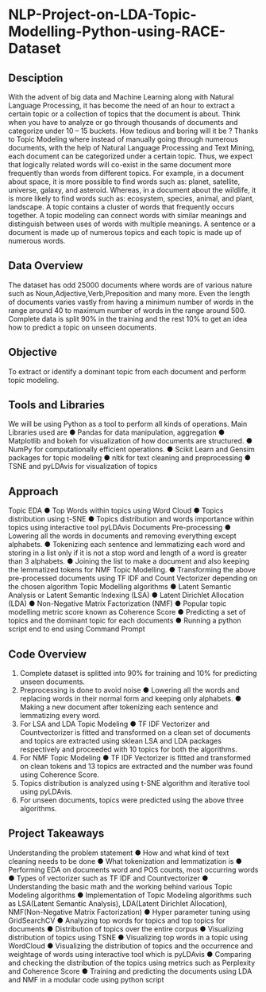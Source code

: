 # NLP-Project-on-LDA-Topic-Modelling-Python-using-RACE-Dataset
## Desciption
With the advent of big data and Machine Learning along with Natural Language Processing, it has become the need of an hour to extract a certain topic or a collection of topics that the document is about. Think when you have to analyze or go through thousands of documents and categorize under 10 – 15 buckets. How tedious and boring will it be ?  Thanks to Topic Modeling where instead of manually going through numerous documents, with the help of Natural Language Processing and Text Mining, each document can be categorized under a certain topic.  Thus, we expect that logically related words will co-exist in the same document more frequently than words from different topics. For example, in a document about space, it is more possible to find words such as: planet, satellite, universe, galaxy, and asteroid. Whereas, in a document about the wildlife, it is more likely to find words such as: ecosystem, species, animal, and plant, landscape. A topic contains a cluster of words that frequently occurs together. A topic modeling can connect words with similar meanings and distinguish between uses of words with multiple meanings.  A sentence or a document is made up of numerous topics and each topic is made up of numerous words.
## Data Overview
The dataset has odd 25000 documents where words are of various nature such as 
Noun,Adjective,Verb,Preposition and many more. Even the length of documents varies 
vastly from having a minimum number of words in the range around 40 to maximum number 
of words in the range around 500. Complete data is split 90% in the training and the rest 
10% to get an idea how to predict a topic on unseen documents.
## Objective
To extract or identify a dominant topic from each document and perform topic 
modeling.
## Tools and Libraries
We will be using Python as a tool to perform all kinds of operations.
Main Libraries used are
● Pandas for data manipulation, aggregation
● Matplotlib and bokeh for visualization of how documents are structured.
● NumPy for computationally efficient operations.
● Scikit Learn and Gensim packages for topic modeling
● nltk for text cleaning and preprocessing
● TSNE and pyLDAvis for visualization of topics
## Approach 
Topic EDA 
● Top Words within topics using Word Cloud
● Topics distribution using t-SNE
● Topics distribution and words importance within topics using interactive tool 
pyLDAvis
Documents Pre-processing 
● Lowering all the words in documents and removing everything except alphabets.
● Tokenizing each sentence and lemmatizing each word and storing in a list only if it is 
not a stop word and length of a word is greater than 3 alphabets.
● Joining the list to make a document and also keeping the lemmatized tokens for NMF 
Topic Modelling.
● Transforming the above pre-processed documents using TF IDF and Count 
Vectorizer depending on the chosen algorithm
Topic Modelling algorithms 
● Latent Semantic Analysis or Latent Semantic Indexing (LSA)
● Latent Dirichlet Allocation (LDA)
● Non-Negative Matrix Factorization (NMF)
● Popular topic modelling metric score known as Coherence Score
● Predicting a set of topics and the dominant topic for each documents
● Running a python script end to end using Command Prompt
## Code Overview
1. Complete dataset is splitted into 90% for training and 10% for predicting unseen 
documents.
2. Preprocessing is done to avoid noise
● Lowering all the words and replacing words in their normal form and keeping only 
alphabets.
● Making a new document after tokenizing each sentence and lemmatizing every word. 
4. For LSA and LDA Topic Modeling
● TF IDF Vectorizer and Countvectorizer is fitted and transformed on a clean set of 
documents and topics are extracted using sklean LSA and LDA packages 
respectively and proceeded with 10 topics for both the algorithms.
5. For NMF Topic Modeling
● TF IDF Vectorizer is fitted and transformed on clean tokens and 13 topics are 
extracted and the number was found using Coherence Score.
6. Topics distribution is analyzed using t-SNE algorithm and iterative tool using pyLDAvis.
7. For unseen documents, topics were predicted using the above three algorithms.
## Project Takeaways
Understanding the problem statement
● How and what kind of text cleaning needs to be done
● What tokenization and lemmatization is
● Performing EDA on documents word and POS counts, most occurring words
● Types of vectorizer such as TF IDF and Countvectorizer
● Understanding the basic math and the working behind various Topic Modeling 
algorithms
● Implementation of Topic Modeling algorithms such as LSA(Latent Semantic 
Analysis), LDA(Latent Dirichlet Allocation), NMF(Non-Negative Matrix Factorization)
● Hyper parameter tuning using GridSearchCV
● Analyzing top words for topics and top topics for documents
● Distribution of topics over the entire corpus
● Visualizing distribution of topics using TSNE
● Visualizing top words in a topic using WordCloud
● Visualizing the distribution of topics and the occurrence and weightage of words 
using interactive tool which is pyLDAvis
● Comparing and checking the distribution of the topics using metrics such as 
Perplexity and Coherence Score
● Training and predicting the documents using LDA and NMF in a modular code using 
python script

